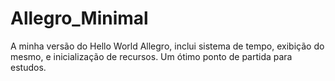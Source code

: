 # Allegro_Minimal
A minha versão do Hello World Allegro, inclui sistema de tempo, exibição do mesmo, e inicialização de recursos. Um ótimo ponto de partida para estudos.
